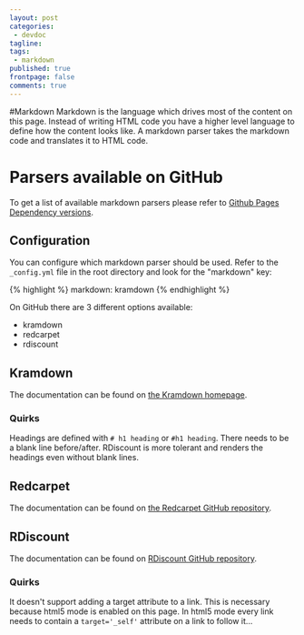 ```yaml
---
layout: post
categories:
 - devdoc
tagline:
tags:
 - markdown
published: true
frontpage: false
comments: true
---
```

#Markdown
Markdown is the language which drives most of the content on this page. Instead of writing HTML code you have a higher level language to define how the content looks like. A markdown parser takes the markdown code and translates it to HTML code.

# Parsers available on GitHub
To get a list of available markdown parsers please refer to [Github Pages Dependency versions](https://pages.github.com/versions/).

## Configuration
You can configure which markdown parser should be used. Refer to the `_config.yml` file in the root directory and look for the "markdown" key:

{% highlight %}
markdown: kramdown
{% endhighlight %}

On GitHub there are 3 different options available:
- kramdown
- redcarpet
- rdiscount

## Kramdown
The documentation can be found on [the Kramdown homepage](http://kramdown.gettalong.org/). 

### Quirks
Headings are defined with `# h1 heading` or `#h1 heading`. There needs to be a blank line before/after. RDiscount is more tolerant and renders the headings even without blank lines. 

## Redcarpet
The documentation can be found on [the Redcarpet GitHub repository](https://github.com/vmg/redcarpet). 

## RDiscount
The documentation can be found on [RDiscount GitHub repository](https://github.com/davidfstr/rdiscount). 

### Quirks
It doesn't support adding a target attribute to a link. This is necessary because html5 mode is enabled on this page. In html5 mode every link needs to contain a `target='_self'` attribute on a link to follow it...